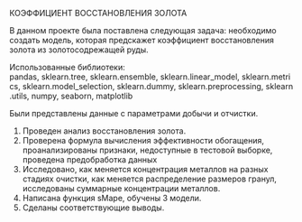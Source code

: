 КОЭФФИЦИЕНТ ВОССТАНОВЛЕНИЯ ЗОЛОТА

В данном проекте была поставлена следующая задача:
необходимо создать модель, которая предскажет коэффициент восстановления золота из золотосодрежащей руды.

Использованные библиотеки:
pandas, sklearn.tree, sklearn.ensemble, sklearn.linear_model, sklearn.metrics, sklearn.model_selection, sklearn.dummy, sklearn.preprocessing, sklearn.utils, numpy, seaborn, matplotlib 

Были представлены данные с параметрами добычи и отчистки.

1. Проведен анализ восстановления золота.
2. Проверена формула вычисления эффективности обогащения, проанализированы признаки, недоступные в тестовой выборке, проведена предобработка данных 
3. Исследовано, как меняется концентрация металлов на разных стадиях очистки, как меняется распределение размеров гранул, исследованы суммарные концентрации металлов.
4. Написана функция sMape, обучены 3 модели.
5. Сделаны соответствующие выводы.
